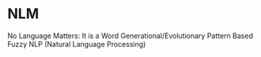 # NLM
No Language Matters: It is a Word Generational/Evolutionary Pattern Based Fuzzy NLP (Natural Language Processing)
